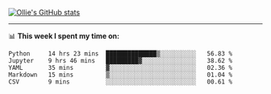 <!--
**icedpanda/icedpanda** is a ✨ _special_ ✨ repository because its `README.md` (this file) appears on your GitHub profile.

Here are some ideas to get you started:

- 🔭 I’m currently working on ...
- 🌱 I’m currently learning ...
- 👯 I’m looking to collaborate on ...
- 🤔 I’m looking for help with ...
- 💬 Ask me about ...
- 📫 How to reach me: ...
- 😄 Pronouns: ...
- ⚡ Fun fact: ...
-->
[![Ollie's GitHub stats](https://github-readme-stats.vercel.app/api?username=icedpanda&count_private=true&show_icons=true&hide=prs)](https://github.com/icedpanda)

---
📊 **This week I spent my time on:**
<!--START_SECTION:waka-->
```text
Python     14 hrs 23 mins  ██████████████▒░░░░░░░░░░   56.83 % 
Jupyter    9 hrs 46 mins   █████████▓░░░░░░░░░░░░░░░   38.62 % 
YAML       35 mins         ▓░░░░░░░░░░░░░░░░░░░░░░░░   02.36 % 
Markdown   15 mins         ▒░░░░░░░░░░░░░░░░░░░░░░░░   01.04 % 
CSV        9 mins          ░░░░░░░░░░░░░░░░░░░░░░░░░   00.61 % 
```
<!--END_SECTION:waka-->
